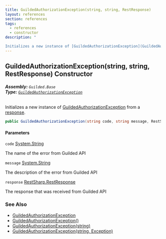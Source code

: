 ```yaml
---
title: GuildedAuthorizationException(string, string, RestResponse)
layout: references
section: references
tags:
  - references
  - constructor
description: "

Initializes a new instance of [GuildedAuthorizationException](GuildedAuthorizationException 'Guilded.Base.GuildedAuthorizationException') from a [response](GuildedAuthorizationException.GuildedAuthorizationException(string,string,RestResponse)#Guilded.Base.GuildedAuthorizationException.GuildedAuthorizationException(string,string,RestSharp.RestResponse).response 'Guilded.Base.GuildedAuthorizationException.GuildedAuthorizationException(string, string, RestSharp.RestResponse).response')."
---
```


## GuildedAuthorizationException(string, string, RestResponse) Constructor
###### **Assembly:** `Guilded.Base`<br/>**Type:** [`GuildedAuthorizationException`](GuildedAuthorizationException 'Guilded.Base.GuildedAuthorizationException')

Initializes a new instance of [GuildedAuthorizationException](GuildedAuthorizationException 'Guilded.Base.GuildedAuthorizationException') from a [response](GuildedAuthorizationException.GuildedAuthorizationException(string,string,RestResponse)#Guilded.Base.GuildedAuthorizationException.GuildedAuthorizationException(string,string,RestSharp.RestResponse).response 'Guilded.Base.GuildedAuthorizationException.GuildedAuthorizationException(string, string, RestSharp.RestResponse).response').

```csharp
public GuildedAuthorizationException(string code, string message, RestSharp.RestResponse response);
```
#### Parameters

<a name='Guilded.Base.GuildedAuthorizationException.GuildedAuthorizationException(string,string,RestSharp.RestResponse).code'></a>

`code` [System.String](https://docs.microsoft.com/en-us/dotnet/api/System.String 'System.String')

The name of the error from Guilded API

<a name='Guilded.Base.GuildedAuthorizationException.GuildedAuthorizationException(string,string,RestSharp.RestResponse).message'></a>

`message` [System.String](https://docs.microsoft.com/en-us/dotnet/api/System.String 'System.String')

The description of the error from Guilded API

<a name='Guilded.Base.GuildedAuthorizationException.GuildedAuthorizationException(string,string,RestSharp.RestResponse).response'></a>

`response` [RestSharp.RestResponse](https://docs.microsoft.com/en-us/dotnet/api/RestSharp.RestResponse 'RestSharp.RestResponse')

The response that was received from Guilded API

### See Also
- [GuildedAuthorizationException](GuildedAuthorizationException 'Guilded.Base.GuildedAuthorizationException')
- [GuildedAuthorizationException()](GuildedAuthorizationException.GuildedAuthorizationException() 'Guilded.Base.GuildedAuthorizationException.GuildedAuthorizationException()')
- [GuildedAuthorizationException(string)](GuildedAuthorizationException.GuildedAuthorizationException(string) 'Guilded.Base.GuildedAuthorizationException.GuildedAuthorizationException(string)')
- [GuildedAuthorizationException(string, Exception)](GuildedAuthorizationException.GuildedAuthorizationException(string,Exception) 'Guilded.Base.GuildedAuthorizationException.GuildedAuthorizationException(string, System.Exception)')